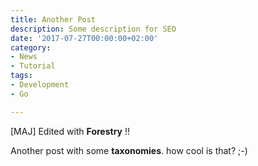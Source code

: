 ```yaml
---
title: Another Post
description: Some description for SEO
date: '2017-07-27T00:00:00+02:00'
category:
- News
- Tutorial
tags:
- Development
- Go

---
```

[MAJ] Edited with **Forestry** !!

Another post with some **taxonomies**. how cool is that? ;-)